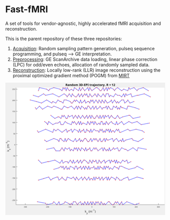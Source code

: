 # Fast-fMRI
A set of tools for vendor-agnostic, highly accelerated fMRI acquisition and reconstruction.

This is the parent repository of these three repositories:
1. [Acquisition](https://github.com/rextlfung/rand3depi): Random sampling pattern generation, pulseq sequence programming, and pulseq --> GE interpretation.
2. [Preprocessing](https://github.com/rextlfung/fmri-prep): GE ScanArchive data loading, linear phase correction (LPC) for odd/even echoes, allocation of randomly sampled data.
3. [Reconstruction](https://github.com/rextlfung/fmri-recon): Locally low-rank (LLR) image reconstruction using the proximal optimized gradient method (POGM) from [MIRT](https://github.com/JeffFessler/MIRT.jl)

![preview of random 3D-EPI trajectory](https://github.com/rextlfung/Fast-fMRI/blob/main/logo.png)
